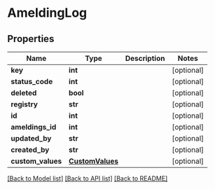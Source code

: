 # AmeldingLog

## Properties
Name | Type | Description | Notes
------------ | ------------- | ------------- | -------------
**key** | **int** |  | [optional] 
**status_code** | **int** |  | [optional] 
**deleted** | **bool** |  | [optional] 
**registry** | **str** |  | [optional] 
**id** | **int** |  | [optional] 
**ameldings_id** | **int** |  | [optional] 
**updated_by** | **str** |  | [optional] 
**created_by** | **str** |  | [optional] 
**custom_values** | [**CustomValues**](CustomValues.md) |  | [optional] 

[[Back to Model list]](../README.md#documentation-for-models) [[Back to API list]](../README.md#documentation-for-api-endpoints) [[Back to README]](../README.md)

